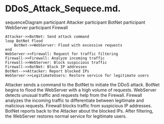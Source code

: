 # DDoS_Attack_Sequece.md.
sequenceDiagram
    participant Attacker
    participant BotNet
    participant WebServer
    participant Firewall

    Attacker->>BotNet: Send attack command
    loop BotNet Flood
        BotNet->>WebServer: Flood with excessive requests
    end
    WebServer->>Firewall: Request for traffic filtering
    Firewall->>Firewall: Analyze incoming traffic
    Firewall->>WebServer: Block suspicious traffic
    Firewall->>BotNet: Block IP addresses
    BotNet-->>Attacker: Report blocked IPs
    WebServer->>LegitimateUsers: Restore service for legitimate users
Attacker sends a command to the BotNet to initiate the DDoS attack.
BotNet begins to flood the WebServer with a high volume of requests.
WebServer detects unusual traffic and requests help from the Firewall.
Firewall analyzes the incoming traffic to differentiate between legitimate and malicious requests.
Firewall blocks traffic from suspicious IP addresses.
BotNet reports back to the Attacker about the blocked IPs.
After filtering, the WebServer restores normal service for legitimate users.
